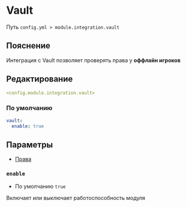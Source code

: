 # Vault
Путь `config.yml > module.integration.vault`

## Пояснение
Интеграция с Vault позволяет проверять права у **оффлайн игроков**

## Редактирование
```yaml
<config.module.integration.vault>
```

### По умолчанию
```yaml
vault:
  enable: true
```

## Параметры

- [Права](/ru/permissions/module/integration/vault/)

### `enable`
- По умолчанию `true`

Включает или выключает работоспособность модуля

